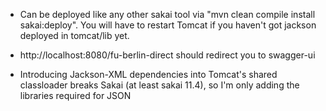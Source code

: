 * Can be deployed like any other sakai tool  via "mvn clean compile install sakai:deploy".
You will have to restart Tomcat if you haven't got jackson deployed in tomcat/lib yet.

* http://localhost:8080/fu-berlin-direct should redirect you to swagger-ui 

* Introducing Jackson-XML dependencies into Tomcat's shared classloader breaks Sakai (at least sakai 11.4),
  so I'm only adding the libraries required for JSON 
 
